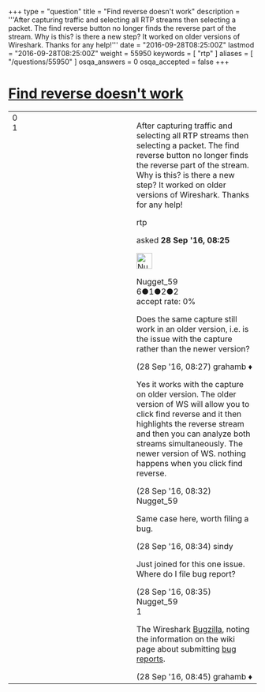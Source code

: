 +++
type = "question"
title = "Find reverse doesn&#x27;t work"
description = '''After capturing traffic and selecting all RTP streams then selecting a packet. The find reverse button no longer finds the reverse part of the stream. Why is this? is there a new step? It worked on older versions of Wireshark. Thanks for any help!'''
date = "2016-09-28T08:25:00Z"
lastmod = "2016-09-28T08:25:00Z"
weight = 55950
keywords = [ "rtp" ]
aliases = [ "/questions/55950" ]
osqa_answers = 0
osqa_accepted = false
+++

<div class="headNormal">

# [Find reverse doesn't work](/questions/55950/find-reverse-doesnt-work)

</div>

<div id="main-body">

<div id="askform">

<table id="question-table" style="width:100%;"><colgroup><col style="width: 50%" /><col style="width: 50%" /></colgroup><tbody><tr class="odd"><td style="width: 30px; vertical-align: top"><div class="vote-buttons"><div id="post-55950-score" class="post-score" title="current number of votes">0</div><div id="favorite-count" class="favorite-count">1</div></div></td><td><div id="item-right"><div class="question-body"><p>After capturing traffic and selecting all RTP streams then selecting a packet. The find reverse button no longer finds the reverse part of the stream. Why is this? is there a new step? It worked on older versions of Wireshark. Thanks for any help!</p></div><div id="question-tags" class="tags-container tags">rtp</div><div id="question-controls" class="post-controls"></div><div class="post-update-info-container"><div class="post-update-info post-update-info-user"><p>asked <strong>28 Sep '16, 08:25</strong></p><img src="https://secure.gravatar.com/avatar/4c483b36d182fca3ee007e2191c49b3c?s=32&amp;d=identicon&amp;r=g" class="gravatar" width="32" height="32" alt="Nugget_59&#39;s gravatar image" /><p>Nugget_59<br />
<span class="score" title="6 reputation points">6</span><span title="1 badges"><span class="badge1">●</span><span class="badgecount">1</span></span><span title="2 badges"><span class="silver">●</span><span class="badgecount">2</span></span><span title="2 badges"><span class="bronze">●</span><span class="badgecount">2</span></span><br />
<span class="accept_rate" title="Rate of the user&#39;s accepted answers">accept rate:</span> <span title="Nugget_59 has no accepted answers">0%</span></p></div></div><div id="comments-container-55950" class="comments-container"><span id="55951"></span><div id="comment-55951" class="comment"><div id="post-55951-score" class="comment-score"></div><div class="comment-text"><p>Does the same capture still work in an older version, i.e. is the issue with the capture rather than the newer version?</p></div><div id="comment-55951-info" class="comment-info"><span class="comment-age">(28 Sep '16, 08:27)</span> grahamb ♦</div></div><span id="55952"></span><div id="comment-55952" class="comment"><div id="post-55952-score" class="comment-score"></div><div class="comment-text"><p>Yes it works with the capture on older version. The older version of WS will allow you to click find reverse and it then highlights the reverse stream and then you can analyze both streams simultaneously. The newer version of WS. nothing happens when you click find reverse.</p></div><div id="comment-55952-info" class="comment-info"><span class="comment-age">(28 Sep '16, 08:32)</span> Nugget_59</div></div><span id="55953"></span><div id="comment-55953" class="comment"><div id="post-55953-score" class="comment-score"></div><div class="comment-text"><p>Same case here, worth filing a bug.</p></div><div id="comment-55953-info" class="comment-info"><span class="comment-age">(28 Sep '16, 08:34)</span> sindy</div></div><span id="55954"></span><div id="comment-55954" class="comment"><div id="post-55954-score" class="comment-score"></div><div class="comment-text"><p>Just joined for this one issue. Where do I file bug report?</p></div><div id="comment-55954-info" class="comment-info"><span class="comment-age">(28 Sep '16, 08:35)</span> Nugget_59</div></div><span id="55956"></span><div id="comment-55956" class="comment"><div id="post-55956-score" class="comment-score">1</div><div class="comment-text"><p>The Wireshark <a href="https://bugs.wireshark.org">Bugzilla</a>, noting the information on the wiki page about submitting <a href="https://wiki.wireshark.org/ReportingBugs">bug reports</a>.</p></div><div id="comment-55956-info" class="comment-info"><span class="comment-age">(28 Sep '16, 08:45)</span> grahamb ♦</div></div></div><div id="comment-tools-55950" class="comment-tools"></div><div class="clear"></div><div id="comment-55950-form-container" class="comment-form-container"></div><div class="clear"></div></div></td></tr></tbody></table>

</div>

</div>

